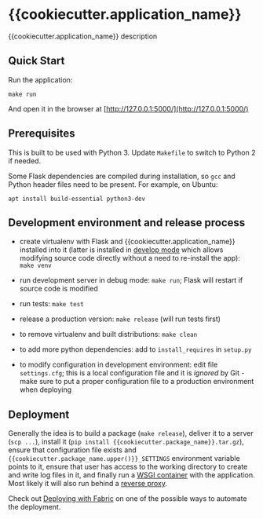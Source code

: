 # {{cookiecutter.application_name}}

{{cookiecutter.application_name}} description

## Quick Start

Run the application:

    make run

And open it in the browser at [http://127.0.0.1:5000/](http://127.0.0.1:5000/)


## Prerequisites

This is built to be used with Python 3. Update `Makefile` to switch to Python 2 if needed.

Some Flask dependencies are compiled during installation, so `gcc` and Python header files need to be present.
For example, on Ubuntu:

    apt install build-essential python3-dev


## Development environment and release process

 - create virtualenv with Flask and {{cookiecutter.application_name}} installed into it (latter is installed in
   [develop mode](http://setuptools.readthedocs.io/en/latest/setuptools.html#development-mode) which allows
   modifying source code directly without a need to re-install the app): `make venv`

 - run development server in debug mode: `make run`; Flask will restart if source code is modified

 - run tests: `make test`

 - release a production version: `make release` (will run tests first)

 - to remove virtualenv and built distributions: `make clean`

 - to add more python dependencies: add to `install_requires` in `setup.py`

 - to modify configuration in development environment: edit file `settings.cfg`; this is a local configuration file
   and it is *ignored* by Git - make sure to put a proper configuration file to a production environment when
   deploying


## Deployment

Generally the idea is to build a package (`make release`), deliver it to a server (`scp ...`),
install it (`pip install {{cookiecutter.package_name}}.tar.gz`), ensure that configuration file exists and
`{{cookiecutter.package_name.upper()}}_SETTINGS` environment variable points to it, ensure that user has access to the
working directory to create and write log files in it, and finally run a
[WSGI container](http://flask.pocoo.org/docs/0.12/deploying/wsgi-standalone/) with the application.
Most likely it will also run behind a
[reverse proxy](http://flask.pocoo.org/docs/0.12/deploying/wsgi-standalone/#proxy-setups).

Check out [Deploying with Fabric](http://flask.pocoo.org/docs/0.12/patterns/fabric/#fabric-deployment) on one of the
possible ways to automate the deployment.
